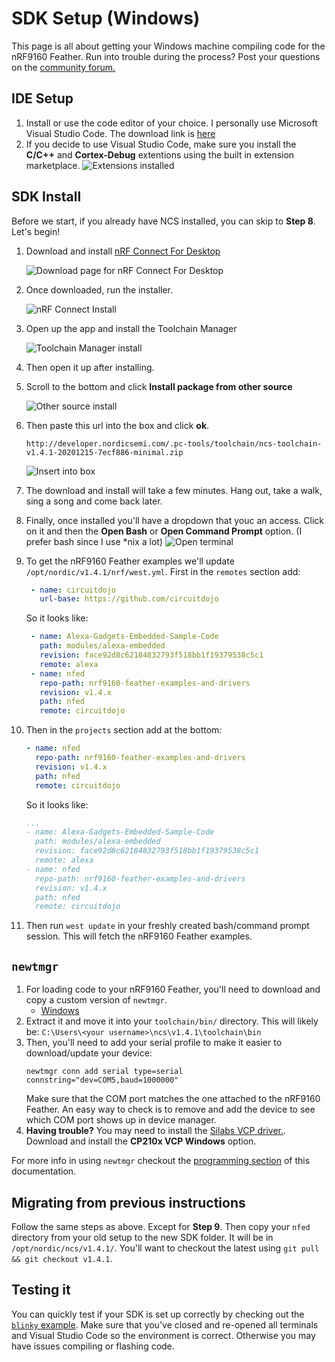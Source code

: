 # SDK Setup (Windows)

This page is all about getting your Windows machine compiling code for the nRF9160 Feather. Run into trouble during the process? Post your questions on the [community forum.](https://community.jaredwolff.com)

## IDE Setup

1. Install or use the code editor of your choice. I personally use Microsoft Visual Studio Code. The download link is [here](https://code.visualstudio.com/docs/?dv=win64user)
1. If you decide to use Visual Studio Code, make sure you install the **C/C++** and **Cortex-Debug** extentions using the built in extension marketplace.
   ![Extensions installed](img/sdk-setup-windows/visual-studio-code-extensions.png)

## SDK Install

Before we start, if you already have NCS installed, you can skip to **Step 8**. Let's begin!

1. Download and install [nRF Connect For Desktop](https://www.nordicsemi.com/Software-and-tools/Development-Tools/nRF-Connect-for-desktop/Download#infotabs)
   
   ![Download page for nRF Connect For Desktop](img/sdk-setup-windows/nrf-connect-desktop-download.png)

2. Once downloaded, run the installer.

   ![nRF Connect Install](img/sdk-setup-windows/nrf-connect-install.png)

3. Open up the app and install the Toolchain Manager

   ![Toolchain Manager install](img/sdk-setup-windows/install-toolchain-manager.png)

4. Then open it up after installing.

5. Scroll to the bottom and click **Install package from other source**

   ![Other source install](img/sdk-setup-windows/install-package-from-other-source.png)

6. Then paste this url into the box and click **ok**.

   ```
   http://developer.nordicsemi.com/.pc-tools/toolchain/ncs-toolchain-v1.4.1-20201215-7ecf886-minimal.zip
   ```

   ![Insert into box](img/sdk-setup-windows/path-to-toolchain.png)

7. The download and install will take a few minutes. Hang out, take a walk, sing a song and come back later.
8. Finally, once installed you'll have a dropdown that youc an access. Click on it and then the **Open Bash** or **Open Command Prompt** option. (I prefer bash since I use *nix a lot)
   ![Open terminal](img/sdk-setup-windows/select-bash-or-command-prompt.png)

9. To get the nRF9160 Feather examples we'll update `/opt/nordic/v1.4.1/nrf/west.yml`. First in the `remotes` section add:

   ```yaml
    - name: circuitdojo
      url-base: https://github.com/circuitdojo
   ```

   So it looks like:

   ```yaml
    - name: Alexa-Gadgets-Embedded-Sample-Code
      path: modules/alexa-embedded
      revision: face92d8c62184832793f518bb1f19379538c5c1
      remote: alexa
    - name: nfed
      repo-path: nrf9160-feather-examples-and-drivers
      revision: v1.4.x
      path: nfed
      remote: circuitdojo
   ```

10. Then in the `projects` section add at the bottom:

    ```yaml
    - name: nfed
      repo-path: nrf9160-feather-examples-and-drivers
      revision: v1.4.x
      path: nfed
      remote: circuitdojo
    ```

    So it looks like:

    ```yaml
    ...
    - name: Alexa-Gadgets-Embedded-Sample-Code
      path: modules/alexa-embedded
      revision: face92d8c62184832793f518bb1f19379538c5c1
      remote: alexa
    - name: nfed
      repo-path: nrf9160-feather-examples-and-drivers
      revision: v1.4.x
      path: nfed
      remote: circuitdojo
    ```
    
11. Then run `west update` in your freshly created bash/command prompt session. This will fetch the nRF9160 Feather examples.


## `newtmgr`

1. For loading code to your nRF9160 Feather, you'll need to download and copy a custom version of `newtmgr`.
   - [Windows](files/newtmgr/windows/newtmgr.zip)
1. Extract it and move it into your `toolchain/bin/` directory. This will likely be: `C:\Users\<your username>\ncs\v1.4.1\toolchain\bin`
2. Then, you'll need to add your serial profile to make it easier to download/update your device:
   ```
   newtmgr conn add serial type=serial connstring="dev=COM5,baud=1000000"
   ```
   Make sure that the COM port matches the one attached to the nRF9160 Feather. An easy way to check is to remove and add the device to see which COM port shows up in device manager.
3. **Having trouble?** You may need to install the [Silabs VCP driver.](https://www.silabs.com/developers/usb-to-uart-bridge-vcp-drivers). Download and install the **CP210x VCP Windows** option.

For more info in using `newtmgr` checkout the [programming section](nrf9160-programming-and-debugging.md#booloader-use) of this documentation.

## Migrating from previous instructions

Follow the same steps as above. Except for **Step 9**.  Then copy your `nfed` directory from your old setup to the new SDK folder. It will be in `/opt/nordic/ncs/v1.4.1/`. You'll want to checkout the latest using `git pull && git checkout v1.4.1`. 

## Testing it

You can quickly test if your SDK is set up correctly by checking out the [`blinky` example](nrf9160-blinky-sample.md). Make sure that you've closed and re-opened all terminals and Visual Studio Code so the environment is correct. Otherwise you may have issues compiling or flashing code.
